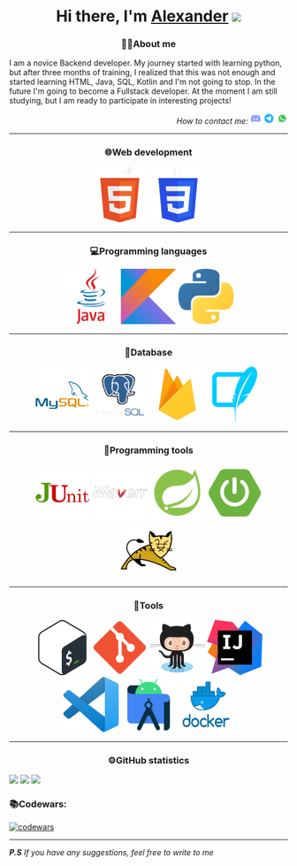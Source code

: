 <h1 align="center">Hi there, I'm <a href="/web/index.htm">Alexander</a> 
<img src="https://github.com/blackcater/blackcater/raw/main/images/Hi.gif" height="32"/></h1>
<h3 align="center"><span>👨‍💻</span>About me</h3>
<p>
I am a novice Backend developer. 
My journey started with learning python,
but after three months of training, 
I realized that this was not enough 
and started learning HTML, Java, SQL, Kotlin 
and I'm not going to stop. In the future 
I'm going to become a Fullstack developer.
At the moment I am still studying, 
but I am ready to participate in interesting 
projects!
</p>
<p align="right"><em>How to contact me: </em>
<a href="https://discordapp.com/users/847479130488569886/"><img width="20" height="20" src="pictures/discord.png"></a>
<a href="https://t.me/Fairen8"><img width="20" height="20" src="pictures/telegram.png"></a>
<a href="https://wa.me/qr/KU67JD4TMTNFA1"><img width="20" height="20" src="pictures/whatsapp.png"></a>
</p>
<hr>
<h3 align="center"><span>🌐</span>Web development</h3>
<div align="center">
<img title="HTML" width="100" height="100" src="pictures/Web_development/HTML.png">
<img title="CSS" width="100" height="100" src="pictures/Web_development/CSS.png">
</div>
<hr>
<h3 align="center"><span>💻</span>Programming languages</h3>
<div align="center">
<img title="Java" width="100" height="100" src="pictures/Programming_languages/Java.png">
<img title="Kotlin" width="100" height="100" src="pictures/Programming_languages/Kotlin.png">
<img title="Python" width="100" height="100" src="pictures/Programming_languages/Python.png">
</div>
<hr>
<h3 align="center"><span>💾</span>Database</h3>
<div align="center">
<img title="MySQL" width="100" height="100" src="pictures/Database/MySQL.png">
<img title="PostgreSQL" width="100" height="100" src="pictures/Database/PostgreSQL.png">
<img title="Firebase" width="100" height="100" src="pictures/Database/Firebase.png">
<img title="SQLite" width="100" height="100" src="pictures/Database/SQLite.png">
</div>
<hr>
<h3 align="center"><span>🔧</span>Programming tools</h3>
<div align="center">
<img title="JUnit" width="100" height="100" src="pictures/Programming_tools/JUnit.png">
<img title="Maven" width="100" height="100" src="pictures/Programming_tools/Maven.png">
<img title="Spring" width="100" height="100" src="pictures/Programming_tools/Spring.png">
<img title="Spring Boot" width="100" height="100" src="pictures/Programming_tools/Spring_Boot.png">
<img title="Tomcat" width="100" height="100" src="pictures/Programming_tools/Tomcat.png">
</div>
<hr>
<h3 align="center"><span>🔨</span>Tools</h3>
<div align="center">
<img title="bash" width="100" height="100" src="pictures/Tools/bash.png">
<img title="Git" width="100" height="100" src="pictures/Tools/Git.png">
<img title="GitHub" width="100" height="100" src="pictures/Tools/GitHub.png">
<img title="InteliJ" width="100" height="100" src="pictures/Tools/InteliJ.png">
<img title="Visual Studio Code" width="100" height="100" src="pictures/Tools/Visual_Studio_Code.png">
<img title="Android Studio" width="100" height="100" src="pictures/Tools/Android_Studio.png">
<img title="Docker" width="100" height="100" src="pictures/Tools/Docker.png">
</div>
<hr>
<h3 align="center"><span>⚙️</span>GitHub statistics</h3>

![](http://github-profile-summary-cards.vercel.app/api/cards/profile-details?username=Fairen8&theme=chartreuse_dark)
![](http://github-profile-summary-cards.vercel.app/api/cards/stats?username=Fairen8&theme=chartreuse_dark)
![](http://github-profile-summary-cards.vercel.app/api/cards/most-commit-language?username=Fairen8&theme=chartreuse_dark)

<h3><span>📚</span>Codewars:</h3>

[![codewars](https://www.codewars.com/users/Fairen8/badges/large)](https://www.codewars.com/users/Fairen8)

<hr>
<p><em>
<strong>P.S</strong> If you have any suggestions, feel free to write to me
</em></p>

